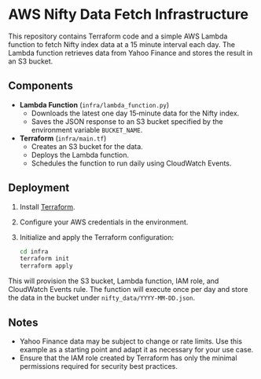 # AWS Nifty Data Fetch Infrastructure

This repository contains Terraform code and a simple AWS Lambda function to
fetch Nifty index data at a 15 minute interval each day. The Lambda function
retrieves data from Yahoo Finance and stores the result in an S3 bucket.

## Components

- **Lambda Function** (`infra/lambda_function.py`)
  - Downloads the latest one day 15‑minute data for the Nifty index.
  - Saves the JSON response to an S3 bucket specified by the environment
    variable `BUCKET_NAME`.
- **Terraform** (`infra/main.tf`)
  - Creates an S3 bucket for the data.
  - Deploys the Lambda function.
  - Schedules the function to run daily using CloudWatch Events.

## Deployment

1. Install [Terraform](https://www.terraform.io/).
2. Configure your AWS credentials in the environment.
3. Initialize and apply the Terraform configuration:

   ```bash
   cd infra
   terraform init
   terraform apply
   ```

This will provision the S3 bucket, Lambda function, IAM role, and CloudWatch
Events rule. The function will execute once per day and store the data in the
bucket under `nifty_data/YYYY-MM-DD.json`.

## Notes

- Yahoo Finance data may be subject to change or rate limits. Use this example
  as a starting point and adapt it as necessary for your use case.
- Ensure that the IAM role created by Terraform has only the minimal
  permissions required for security best practices.
